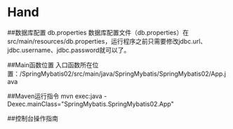 # Hand
##数据库配置 db.properties
	数据库配置文件（db.properties）在src/main/resources/db.properties，运行程序之前只需要修改jdbc.url、jdbc.username、jdbc.password就可以了。

##Main函数位置
	入口函数所在位置：/SpringMybatis02/src/main/java/SpringMybatis/SpringMybatis02/App.java
	
##Maven运行指令
	mvn exec:java -Dexec.mainClass="SpringMybatis.SpringMybatis02.App"

##控制台操作指南
	